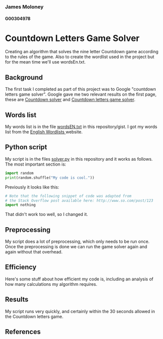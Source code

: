 ### James Moloney
#### G00304978

# Countdown Letters Game Solver
Creating an algorithm that solves the nine letter Countdown game according to the rules of the game.
Also to create the wordlist used in the project but for the mean time we'll use wordsEn.txt.


## Background
The first task I completed as part of this project was to Google "countdown letters game solver".
  Google gave me two relevant results on the first page, these are [Countdown solver][1] and [Countdown letters game solver][2].

## Words list
My words list is in the file [wordsEN.txt](wordsEn.txt) in this repository/gist.
I got my words list from the [English Wordlists ][3] website.

## Python script
My script is in the files [solver.py](solver.py) in this repository and it works as follows.
The most important section is:

```python
import random
print(random.shuffle("My code is cool."))
```

Previously it looks like this:
```python
# Note that the following snippet of code was adapted from
# the Stack Overflow post available here: http://www.so.com/post/123
import nothing
```
That didn't work too well, so I changed it.

## Preprocessing
My script does a lot of preprocessing, which only needs to be run once.
Once the preprocessing is done we can run the game solver again and again without that overhead.

## Efficiency
Here's some stuff about how efficient my code is, including an analysis of how many calculations my algorithm requires.

## Results
My script runs very quickly, and certainly within the 30 seconds allowed in the Countdown letters game.


## References
[1]: http://incoherency.co.uk/countdown/
[2]: http://datagenetics.com/blog/august52014/index.html
[3]: http://www-01.sil.org/linguistics/wordlists/english/
